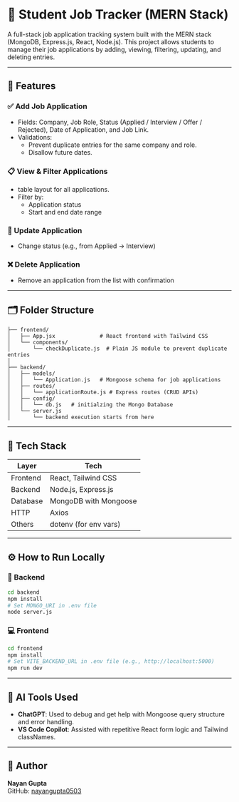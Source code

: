 # 🎯 Student Job Tracker (MERN Stack)

A full-stack job application tracking system built with the MERN stack (MongoDB, Express.js, React, Node.js). This project allows students to manage their job applications by adding, viewing, filtering, updating, and deleting entries.

---

## 🚀 Features

### ✅ Add Job Application
- Fields: Company, Job Role, Status (Applied / Interview / Offer / Rejected), Date of Application, and Job Link.
- Validations:
  - Prevent duplicate entries for the same company and role.
  - Disallow future dates.

### 📋 View & Filter Applications
- table layout for all applications.
- Filter by:
  - Application status
  - Start and end date range

### 🔄 Update Application
- Change status (e.g., from Applied → Interview)

### ❌ Delete Application
- Remove an application from the list with confirmation

---

## 🗂️ Folder Structure

```
├── frontend/
│   ├── App.jsx              # React frontend with Tailwind CSS
│   └── components/
│       └── checkDuplicate.js  # Plain JS module to prevent duplicate entries
│
├── backend/
│   ├── models/
│   │   └── Application.js   # Mongoose schema for job applications
│   ├── routes/
│   │   └── applicationRoute.js # Express routes (CRUD APIs)
│   ├── config/
│   │   └── db.js   # initialzing the Mongo Database
│   └── server.js
│       └── backend execution starts from here
```

---

## 🧪 Tech Stack

| Layer     | Tech                      |
|-----------|---------------------------|
| Frontend  | React, Tailwind CSS       |
| Backend   | Node.js, Express.js       |
| Database  | MongoDB with Mongoose     |
| HTTP      | Axios                     |
| Others    | dotenv (for env vars)     |

---

## ⚙️ How to Run Locally

### 🔧 Backend
```bash
cd backend
npm install
# Set MONGO_URI in .env file
node server.js
```

### 💻 Frontend
```bash
cd frontend
npm install
# Set VITE_BACKEND_URL in .env file (e.g., http://localhost:5000)
npm run dev
```

---

## 🤖 AI Tools Used

- **ChatGPT**: Used to debug and get help with Mongoose query structure and error handling.
- **VS Code Copilot**: Assisted with repetitive React form logic and Tailwind classNames.

---

## 👤 Author

**Nayan Gupta**   
GitHub: [nayangupta0503](https://github.com/nayangupta0503)